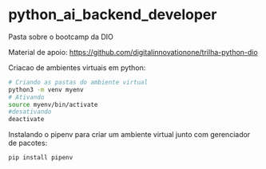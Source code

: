 # python_ai_backend_developer
Pasta sobre o bootcamp da DIO

Material de apoio: https://github.com/digitalinnovationone/trilha-python-dio

Criacao de ambientes virtuais em python:
```bash
# Criando as pastas do ambiente virtual
python3 -m venv myenv
# Ativando
source myenv/bin/activate
#desativando
deactivate
```

Instalando o pipenv para criar um ambiente virtual junto com gerenciador de pacotes:
```bash
pip install pipenv
```
